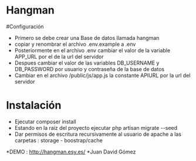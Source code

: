 # Hangman

#Configuración
* Primero se debe crear una Base de datos llamada hangman
* copiar y renombrar el archivo .env.example a .env
* Posteriormente en el archivo .env cambiar el valor de la variable APP_URL por el de la url del servidor
* Despues cambiar el valor de las variables DB_USERNAME y DB_PASSWORD por usuario y contraseña de la base de datos
* Cambiar en el archivo /public/js/app.js la constante APIURL por la url del servidor 

# Instalación
* Ejecutar composer install
* Estando en la raiz del proyecto ejecutar php artisan migrate --seed
* Dar permisos de escritura recursivamente al usuario de apache a las carpetas : storage - boostrap/cache

*DEMO : http://hangman.esy.es/
*Juan David Gómez
